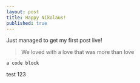 ```yaml
---
layout: post
title: Happy Nikolaus!
published: true
---
```


Just managed to get my first post live!

> We loved with a love that was more than love

	a code block


test 123